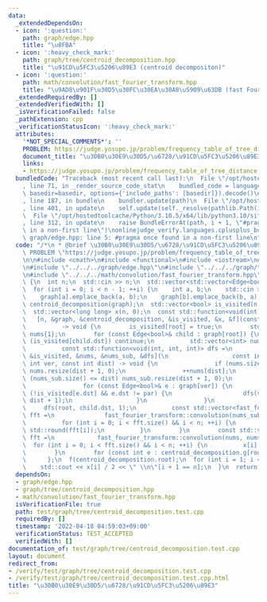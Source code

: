 ```yaml
---
data:
  _extendedDependsOn:
  - icon: ':question:'
    path: graph/edge.hpp
    title: "\u8FBA"
  - icon: ':heavy_check_mark:'
    path: graph/tree/centroid_decomposition.hpp
    title: "\u91CD\u5FC3\u5206\u89E3 (centroid decompositon)"
  - icon: ':question:'
    path: math/convolution/fast_fourier_transform.hpp
    title: "\u9AD8\u901F\u30D5\u30FC\u30EA\u30A8\u5909\u63DB (fast Fourier transform)"
  _extendedRequiredBy: []
  _extendedVerifiedWith: []
  _isVerificationFailed: false
  _pathExtension: cpp
  _verificationStatusIcon: ':heavy_check_mark:'
  attributes:
    '*NOT_SPECIAL_COMMENTS*': ''
    PROBLEM: https://judge.yosupo.jp/problem/frequency_table_of_tree_distance
    document_title: "\u30B0\u30E9\u30D5/\u6728/\u91CD\u5FC3\u5206\u89E3"
    links:
    - https://judge.yosupo.jp/problem/frequency_table_of_tree_distance
  bundledCode: "Traceback (most recent call last):\n  File \"/opt/hostedtoolcache/Python/3.10.5/x64/lib/python3.10/site-packages/onlinejudge_verify/documentation/build.py\"\
    , line 71, in _render_source_code_stat\n    bundled_code = language.bundle(stat.path,\
    \ basedir=basedir, options={'include_paths': [basedir]}).decode()\n  File \"/opt/hostedtoolcache/Python/3.10.5/x64/lib/python3.10/site-packages/onlinejudge_verify/languages/cplusplus.py\"\
    , line 187, in bundle\n    bundler.update(path)\n  File \"/opt/hostedtoolcache/Python/3.10.5/x64/lib/python3.10/site-packages/onlinejudge_verify/languages/cplusplus_bundle.py\"\
    , line 401, in update\n    self.update(self._resolve(pathlib.Path(included), included_from=path))\n\
    \  File \"/opt/hostedtoolcache/Python/3.10.5/x64/lib/python3.10/site-packages/onlinejudge_verify/languages/cplusplus_bundle.py\"\
    , line 312, in update\n    raise BundleErrorAt(path, i + 1, \"#pragma once found\
    \ in a non-first line\")\nonlinejudge_verify.languages.cplusplus_bundle.BundleErrorAt:\
    \ graph/edge.hpp: line 5: #pragma once found in a non-first line\n"
  code: "/*\n * @brief \u30B0\u30E9\u30D5/\u6728/\u91CD\u5FC3\u5206\u89E3\n */\n#define\
    \ PROBLEM \"https://judge.yosupo.jp/problem/frequency_table_of_tree_distance\"\
    \n\n#include <cmath>\n#include <functional>\n#include <iostream>\n#include <vector>\n\
    \n#include \"../../../graph/edge.hpp\"\n#include \"../../../graph/tree/centroid_decomposition.hpp\"\
    \n#include \"../../../math/convolution/fast_fourier_transform.hpp\"\n\nint main()\
    \ {\n  int n;\n  std::cin >> n;\n  std::vector<std::vector<Edge<bool>>> graph(n);\n\
    \  for (int i = 0; i < n - 1; ++i) {\n    int a, b;\n    std::cin >> a >> b;\n\
    \    graph[a].emplace_back(a, b);\n    graph[b].emplace_back(b, a);\n  }\n  CentroidDecomposition<bool>\
    \ centroid_decomposition(graph);\n  std::vector<bool> is_visited(n, false);\n\
    \  std::vector<long long> x(n, 0);\n  const std::function<void(int)> f =\n   \
    \   [n, &graph, &centroid_decomposition, &is_visited, &x, &f](const int root)\n\
    \          -> void {\n        is_visited[root] = true;\n        std::vector<int>\
    \ nums{1};\n        for (const Edge<bool>& child : graph[root]) {\n          if\
    \ (is_visited[child.dst]) continue;\n          std::vector<int> nums_sub{0};\n\
    \          const std::function<void(int, int, int)> dfs =\n              [&graph,\
    \ &is_visited, &nums, &nums_sub, &dfs](\n                  const int par, const\
    \ int ver, const int dist) -> void {\n                if (nums.size() <= dist)\
    \ nums.resize(dist + 1, 0);\n                ++nums[dist];\n                if\
    \ (nums_sub.size() <= dist) nums_sub.resize(dist + 1, 0);\n                ++nums_sub[dist];\n\
    \                for (const Edge<bool>& e : graph[ver]) {\n                  if\
    \ (!is_visited[e.dst] && e.dst != par) {\n                    dfs(ver, e.dst,\
    \ dist + 1);\n                  }\n                }\n              };\n     \
    \     dfs(root, child.dst, 1);\n          const std::vector<fast_fourier_transform::Real>\
    \ fft =\n              fast_fourier_transform::convolution(nums_sub, nums_sub);\n\
    \          for (int i = 0; i < fft.size() && i < n; ++i) {\n            x[i] -=\
    \ std::round(fft[i]);\n          }\n        }\n        const std::vector<fast_fourier_transform::Real>\
    \ fft =\n            fast_fourier_transform::convolution(nums, nums);\n      \
    \  for (int i = 0; i < fft.size() && i < n; ++i) {\n          x[i] += std::round(fft[i]);\n\
    \        }\n        for (const int e : centroid_decomposition.g[root]) f(e);\n\
    \      };\n  f(centroid_decomposition.root);\n  for (int i = 1; i < n; ++i) {\n\
    \    std::cout << x[i] / 2 << \" \\n\"[i + 1 == n];\n  }\n  return 0;\n}\n"
  dependsOn:
  - graph/edge.hpp
  - graph/tree/centroid_decomposition.hpp
  - math/convolution/fast_fourier_transform.hpp
  isVerificationFile: true
  path: test/graph/tree/centroid_decomposition.test.cpp
  requiredBy: []
  timestamp: '2022-04-18 04:59:03+09:00'
  verificationStatus: TEST_ACCEPTED
  verifiedWith: []
documentation_of: test/graph/tree/centroid_decomposition.test.cpp
layout: document
redirect_from:
- /verify/test/graph/tree/centroid_decomposition.test.cpp
- /verify/test/graph/tree/centroid_decomposition.test.cpp.html
title: "\u30B0\u30E9\u30D5/\u6728/\u91CD\u5FC3\u5206\u89E3"
---
```

